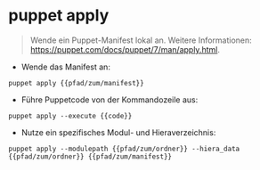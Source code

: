 # puppet apply

> Wende ein Puppet-Manifest lokal an.
> Weitere Informationen: <https://puppet.com/docs/puppet/7/man/apply.html>.

- Wende das Manifest an:

`puppet apply {{pfad/zum/manifest}}`

- Führe Puppetcode von der Kommandozeile aus:

`puppet apply --execute {{code}}`

- Nutze ein spezifisches Modul- und Hieraverzeichnis:

`puppet apply --modulepath {{pfad/zum/ordner}} --hiera_data {{pfad/zum/ordner}} {{pfad/zum/manifest}}`
